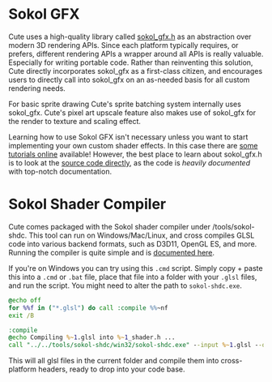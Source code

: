 # Sokol GFX

Cute uses a high-quality library called [sokol_gfx.h](https://github.com/floooh/sokol) as an abstraction over modern 3D rendering APIs. Since each platform typically requires, or prefers, different rendering APIs a wrapper around all APIs is really valuable. Especially for writing portable code. Rather than reinventing this solution, Cute directly incorporates sokol_gfx as a first-class citizen, and encourages users to directly call into sokol_gfx on an as-needed basis for all custom rendering needs.

For basic sprite drawing Cute's sprite batching system internally uses sokol_gfx. Cute's pixel art upscale feature also makes use of sokol_gfx for the render to texture and scaling effect.

Learning how to use Sokol GFX isn't necessary unless you want to start implementing your own custom shader effects. In this case there are [some tutorials online](https://floooh.github.io/2017/07/29/sokol-gfx-tour.html) available! However, the best place to learn about sokol_gfx.h is to look at the [source code directly](https://github.com/RandyGaul/cute_framework/blob/master/include/sokol/sokol_gfx.h), as the code is *heavily documented* with top-notch documentation.

# Sokol Shader Compiler

Cute comes packaged with the Sokol shader compiler under /tools/sokol-shdc. This tool can run on Windows/Mac/Linux, and cross compiles GLSL code into various backend formats, such as D3D11, OpenGL ES, and more. Running the compiler is quite simple and is [documented here](https://github.com/floooh/sokol-tools/blob/master/docs/sokol-shdc.md).

If you're on Windows you can try using this `.cmd` script. Simply copy + paste this into a `.cmd` or `.bat` file, place that file into a folder with your `.glsl` files, and run the script. You might need to alter the path to `sokol-shdc.exe`.

```bat
@echo off
for %%f in ("*.glsl") do call :compile %%~nf
exit /B

:compile
@echo Compiling %~1.glsl into %~1_shader.h ...
call "../../tools/sokol-shdc/win32/sokol-shdc.exe" --input %~1.glsl --output %~1_shader.h --slang glsl330:hlsl5:metal_macos:glsl300es:glsl100
```

This will all glsl files in the current folder and compile them into cross-platform headers, ready to drop into your code base.
